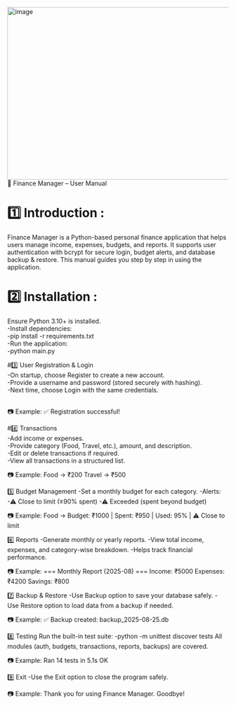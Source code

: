 <img width="988" height="393" alt="image" src="https://github.com/user-attachments/assets/b615b4be-2863-4d15-9bf4-7aa12bddfa1d" />📘 Finance Manager – User Manual

# 1️⃣ Introduction :
Finance Manager is a Python-based personal finance application that helps users manage income, expenses, budgets, and reports. It supports user authentication with bcrypt for secure login, budget alerts, and database backup & restore. This manual guides you step by step in using the application.



# 2️⃣ Installation :
Ensure Python 3.10+ is installed.<br>
 -Install dependencies:<br>
    -pip install -r requirements.txt<br>
-Run the application:<br>
    -python main.py<br>



#3️⃣ User Registration & Login
<br>-On startup, choose Register to create a new account.
<br>-Provide a username and password (stored securely with hashing).
<br>-Next time, choose Login with the same credentials.

<br>📷 Example:
✅ Registration successful!



#4️⃣ Transactions
<br>-Add income or expenses.
<br>-Provide category (Food, Travel, etc.), amount, and description.
<br>-Edit or delete transactions if required.
<br>-View all transactions in a structured list.

📷 Example:
Food → ₹200
Travel → ₹500



5️⃣ Budget Management
-Set a monthly budget for each category.
-Alerts:
    -⚠ Close to limit (≥90% spent)
    -⚠ Exceeded (spent beyond budget)

📷 Example:
Food → Budget: ₹1000 | Spent: ₹950 | Used: 95% | ⚠ Close to limit



6️⃣ Reports
-Generate monthly or yearly reports.
-View total income, expenses, and category-wise breakdown.
-Helps track financial performance.

📷 Example:
=== Monthly Report (2025-08) ===
Income: ₹5000
Expenses: ₹4200
Savings: ₹800



7️⃣ Backup & Restore
-Use Backup option to save your database safely.
-Use Restore option to load data from a backup if needed.

📷 Example:
✅ Backup created: backup_2025-08-25.db



8️⃣ Testing
Run the built-in test suite:
 -python -m unittest discover tests
All modules (auth, budgets, transactions, reports, backups) are covered.

📷 Example:
Ran 14 tests in 5.1s
OK



9️⃣ Exit
-Use the Exit option to close the program safely.

📷 Example:
Thank you for using Finance Manager. Goodbye!



